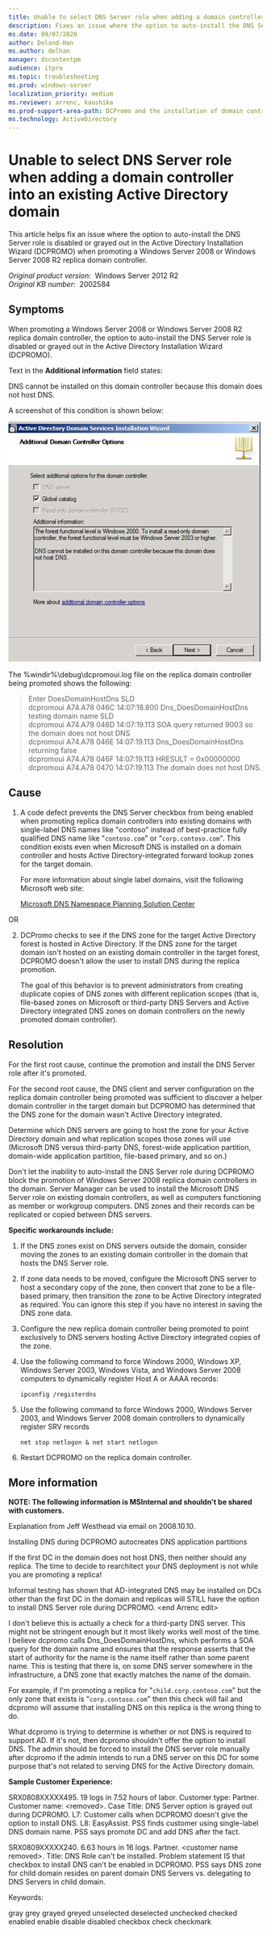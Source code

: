 ```yaml
---
title: Unable to select DNS Server role when adding a domain controller into an existing Active Directory domain
description: Fixes an issue where the option to auto-install the DNS Server role is disabled or grayed out in the Active Directory Installation Wizard (DCPROMO) when promoting a Windows Server 2008 or Windows Server 2008 R2 replica domain controller.
ms.date: 09/07/2020
author: Deland-Han
ms.author: delhan
manager: dscontentpm
audience: itpro
ms.topic: troubleshooting
ms.prod: windows-server
localization_priority: medium
ms.reviewer: arrenc, kaushika
ms.prod-support-area-path: DCPromo and the installation of domain controllers
ms.technology: ActiveDirectory
---
```

# Unable to select DNS Server role when adding a domain controller into an existing Active Directory domain

This article helps fix an issue where the option to auto-install the DNS Server role is disabled or grayed out in the Active Directory Installation Wizard (DCPROMO) when promoting a Windows Server 2008 or Windows Server 2008 R2 replica domain controller.
 
_Original product version:_ &nbsp;Windows Server 2012 R2  
_Original KB number:_ &nbsp;2002584

## Symptoms

When promoting a Windows Server 2008 or Windows Server 2008 R2 replica domain controller, the option to auto-install the DNS Server role is disabled or grayed out in the Active Directory Installation Wizard (DCPROMO).

Text in the **Additional information** field states:

DNS cannot be installed on this domain controller because this domain does not host DNS.

A screenshot of this condition is shown below:

![DCPROMODNS checkbox greyed out during replica promotion.](./media/auto-install-dns-server-role-disabled-promte-domain-controller/dcpromo-dns-check-box-greyed.jpg)

The %windir%\debug\dcpromoui.log file on the replica domain controller being promoted shows the following: 

> Enter DoesDomainHostDns SLD  
dcpromoui A74.A78 046C 14:07:18.800                 Dns_DoesDomainHostDns testing domain name SLD  
dcpromoui A74.A78 046D 14:07:19.113                 SOA query returned 9003 so the domain does not host DNS  
dcpromoui A74.A78 046E 14:07:19.113                 Dns_DoesDomainHostDns returning false  
dcpromoui A74.A78 046F 14:07:19.113                 HRESULT = 0x00000000  
dcpromoui A74.A78 0470 14:07:19.113                 The domain does not host DNS.  

## Cause


1. A code defect prevents the DNS Server checkbox from being enabled when promoting replica domain controllers into existing domains with single-label DNS names like "contoso" instead of best-practice fully qualified DNS name like "`contoso.com`" or "`corp.contoso.com`". This condition exists even when Microsoft DNS is installed on a domain controller and hosts Active Directory-integrated forward lookup zones for the target domain.

    For more information about single label domains, visit the following Microsoft web site:  

     [Microsoft DNS Namespace Planning Solution Center](https://support.microsoft.com/gp/gp_namespace_master#tab4) 
    
OR

2. DCPromo checks to see if the DNS zone for the target Active Directory forest is hosted in Active Directory. If the DNS zone for the target domain isn't hosted on an existing domain controller in the target forest, DCPROMO doesn't allow the user to install DNS during the replica promotion.

    The goal of this behavior is to prevent administrators from creating duplicate copies of DNS zones with different replication scopes (that is, file-based zones on Microsoft or third-party DNS Servers and Active Directory integrated DNS zones on domain controllers on the newly promoted domain controller).
    
## Resolution

For the first root cause, continue the promotion and install the DNS Server role after it's promoted.

For the second root cause, the DNS client and server configuration on the replica domain controller being promoted was sufficient to discover a helper domain controller in the target domain but DCPROMO has determined that the DNS zone for the domain wasn't Active Directory integrated.  

Determine which DNS servers are going to host the zone for your Active Directory domain and what replication scopes those zones will use (Microsoft DNS versus third-party DNS, forest-wide application partition, domain-wide application partition, file-based primary, and so on.)

Don't let the inability to auto-install the DNS Server role during DCPROMO block the promotion of Windows Server 2008 replica domain controllers in the domain. Server Manager can be used to install the Microsoft DNS Server role on existing domain controllers, as well as computers functioning as member or workgroup computers. DNS zones and their records can be replicated or copied between DNS servers.

 **Specific workarounds include:** 

1. If the DNS zones exist on DNS servers outside the domain, consider moving the zones to an existing domain controller in the domain that hosts the DNS Server role.

2. If zone data needs to be moved, configure the Microsoft DNS server to host a secondary copy of the zone, then convert that zone to be a file-based primary, then transition the zone to be Active Directory integrated as required. You can ignore this step if you have no interest in saving the DNS zone data.

3. Configure the new replica domain controller being promoted to point exclusively to DNS servers hosting Active Directory integrated copies of the zone.

4. Use the following command to force Windows 2000, Windows XP, Windows Server 2003, Windows Vista, and Windows Server 2008 computers to dynamically register Host A or AAAA records:

    ```console
    ipconfig /registerdns  
    ```
5. Use the following command to force Windows 2000, Windows Server 2003, and Windows Server 2008 domain controllers to dynamically register SRV records
     ```console
    net stop netlogon & net start netlogon 
    ```
6. Restart DCPROMO on the replica domain controller.

## More information

**NOTE: The following information is MSInternal and shouldn't be shared with customers.**
  
Explanation from Jeff Westhead via email on 2008.10.10.

Installing DNS during DCPROMO autocreates DNS application partitions

If the first DC in the domain does not host DNS, then neither should any replica. The time to decide to rearchitect your DNS deployment is not while you are promoting a replica!

Informal testing has shown that AD-integrated DNS may be installed on DCs other than the first DC in the domain and replicas will STILL have the option to install DNS Server role during DCPROMO. \<end Arrenc edit>

I don't believe this is actually a check for a third-party DNS server. This might not be stringent enough but it most likely works well most of the time. I believe dcpromo calls Dns_DoesDomainHostDns, which performs a SOA query for the domain name and ensures that the response asserts that the start of authority for the name is the name itself rather than some parent name. This is testing that there is, on some DNS server somewhere in the infrastructure, a DNS zone that exactly matches the name of the domain.

For example, if I'm promoting a replica for "`child.corp.contoso.com`" but the only zone that exists is "`corp.contoso.com`" then this check will fail and dcpromo will assume that installing DNS on this replica is the wrong thing to do.

What dcpromo is trying to determine is whether or not DNS is required to support AD. If it's not, then dcpromo shouldn't offer the option to install DNS. The admin should be forced to install the DNS server role manually after dcpromo if the admin intends to run a DNS server on this DC for some purpose that's not related to serving DNS for the Active Directory domain.

 **Sample Customer Experience:**  

SRX0808XXXXX495. 19 logs in 7.52 hours of labor. Customer type: Partner. Customer name: \<removed>. Case Title: DNS Server option is grayed out during DCPROMO. L7: Customer calls when DCPROMO doesn't give the option to install DNS. L8: EasyAssist. PSS finds customer using single-label DNS domain name. PSS says promote DC and add DNS after the fact.

SRX0809XXXXX240. 6.63 hours in 16 logs. Partner. \<customer name removed>. Title: DNS Role can't be installed. Problem statement IS that checkbox to install DNS can't be enabled in DCPROMO. PSS says DNS zone for child domain resides on parent domain DNS Servers vs. delegating to DNS Servers in child domain.

Keywords:

gray grey grayed greyed unselected deselected unchecked checked enabled enable disable disabled checkbox check checkmark
